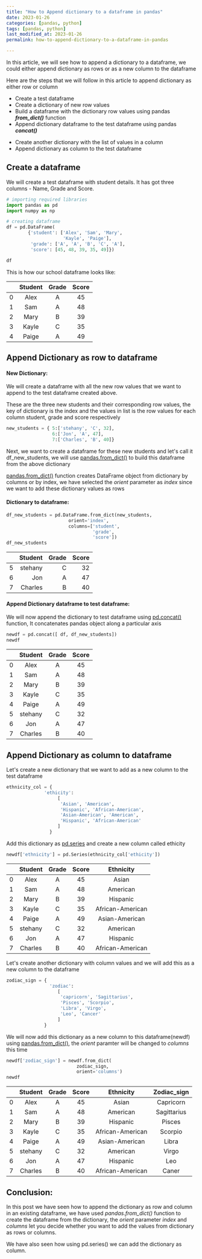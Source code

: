 ```yaml
---
title: "How to Append dictionary to a dataframe in pandas"
date: 2023-01-26
categories: [pandas, python]
tags: [pandas, python]
last_modified_at: 2023-01-26
permalink: how-to-append-dictionary-to-a-dataframe-in-pandas

---
```


In this article, we will see how to append a dictionary to a dataframe, we could either append dictionary as rows or as a new column to the dataframe 

Here are the steps that we will follow in this article to append dictionary as either row or column

- Create a test dataframe
- Create a dictionary of new row values
- Build a dataframe with the dictionary row values using pandas ***from_dict()*** function
- Append dictionary dataframe to the test dataframe using pandas ***concat()***

* Create another dictionary with the list of values in a column
* Append dictionary as column to the test dataframe

## Create a dataframe

We will create a test dataframe with student details. It has got three columns - Name, Grade and Score.

```python
# importing required libraries
import pandas as pd
import numpy as np

# creating dataframe
df = pd.DataFrame(
        {'student': ['Alex', 'Sam', 'Mary', 
                     'Kayle', 'Paige'],
         'grade': ['A', 'A', 'B', 'C', 'A'],
         'score': [45, 48, 39, 35, 49]})

df
```

This is how our school dataframe looks like:

|      | Student | Grade | Score |
| :--: | :-----: | :---: | :---: |
|  0   |  Alex   |   A   |  45   |
|  1   |   Sam   |   A   |  48   |
|  2   |  Mary   |   B   |  39   |
|  3   |  Kayle  |   C   |  35   |
|  4   |  Paige  |   A   |  49   |

## Append Dictionary as row to dataframe

#### New Dictionary:

We will create a dataframe with all the new row values that we want to append to the test dataframe created above.

These are the three new students and their corresponding row values, the key of dictionary is the index and the values in list is the row values for each column student, grade and score respectively

```python
new_students = { 5:['stehany', 'C', 32], 
                 6:['Jon', 'A', 47], 
                 7:['Charles', 'B', 40]}
```

Next, we want to create a dataframe for these new students and let's call it df_new_students, we will use [pandas.from_dict()](https://pandas.pydata.org/docs/reference/api/pandas.DataFrame.from_dict.html) to build this dataframe from the above dictionary

[pandas.from_dict()](https://pandas.pydata.org/docs/reference/api/pandas.DataFrame.from_dict.html) function creates DataFrame object from dictionary by columns or by index, we have selected the *orient* parameter as *index* since we want to add these dictionary values as rows

#### Dictionary to dataframe:

```python
df_new_students = pd.DataFrame.from_dict(new_students, 
                       orient='index', 
                       columns=['student', 
                                'grade', 
                                'score'])
df_new_students
```

|      | Student | Grade | Score |
| :--: | ------: | ----: | ----: |
|  5   | stehany |     C |    32 |
|  6   |     Jon |     A |    47 |
|  7   | Charles |     B |    40 |

#### Append Dictionary dataframe to test dataframe:

We will now append the dictionary to test dataframe using [pd.concat()](https://pandas.pydata.org/docs/reference/api/pandas.concat.html) function, It concatenates pandas object along a particular axis

```python
newdf = pd.concat([ df, df_new_students])
newdf
```

|      | Student | Grade | Score |
| :--: | :-----: | :---: | :---: |
|  0   |  Alex   |   A   |  45   |
|  1   |   Sam   |   A   |  48   |
|  2   |  Mary   |   B   |  39   |
|  3   |  Kayle  |   C   |  35   |
|  4   |  Paige  |   A   |  49   |
|  5   | stehany |   C   |  32   |
|  6   |   Jon   |   A   |  47   |
|  7   | Charles |   B   |  40   |

## Append Dictionary as column to dataframe

Let's create a new dictionary that we want to add as a new column to the test dataframe

```python
ethnicity_col = { 
              'ethicity':
                   [
                    'Asian', 'American', 
                    'Hispanic', 'African-American', 
                    'Asian-American', 'American', 
                    'Hispanic', 'African-American'
                   ]
                }
```

Add this dictionary as [pd.series](https://pandas.pydata.org/docs/reference/api/pandas.Series.html) and create a new column called ethicity

```python
newdf['ethnicity'] = pd.Series(ethnicity_col['ethicity'])
```

|      | Student | Grade | Score |    Ethnicity     |
| :--: | :-----: | :---: | :---: | :--------------: |
|  0   |  Alex   |   A   |  45   |      Asian       |
|  1   |   Sam   |   A   |  48   |     American     |
|  2   |  Mary   |   B   |  39   |     Hispanic     |
|  3   |  Kayle  |   C   |  35   | African-American |
|  4   |  Paige  |   A   |  49   |  Asian-American  |
|  5   | stehany |   C   |  32   |     American     |
|  6   |   Jon   |   A   |  47   |     Hispanic     |
|  7   | Charles |   B   |  40   | African-American |

Let's create another dictionary with column values and we will add this as a new column to the dataframe

```python
zodiac_sign = { 
                'zodiac':
                   [
                    'capricorn', 'Sagittarius', 
                    'Pisces', 'Scorpio', 
                    'Libra', 'Virgo', 
                    'Leo', 'Cancer'
                   ]
              }
```

We will now add this dictionary as a new column to this dataframe(newdf) using [pandas.from_dict()](https://pandas.pydata.org/docs/reference/api/pandas.DataFrame.from_dict.html), the *orient* paramter will be changed to *columns* this time

```python
newdf['zodiac_sign'] = newdf.from_dict(
                          zodiac_sign, 
                          orient='columns')
newdf
```

|      | Student | Grade | Score |    Ethnicity     | Zodiac_sign |
| :--: | :-----: | :---: | :---: | :--------------: | :---------: |
|  0   |  Alex   |   A   |  45   |      Asian       |  Capricorn  |
|  1   |   Sam   |   A   |  48   |     American     | Sagittarius |
|  2   |  Mary   |   B   |  39   |     Hispanic     |   Pisces    |
|  3   |  Kayle  |   C   |  35   | African-American |   Scorpio   |
|  4   |  Paige  |   A   |  49   |  Asian-American  |    Libra    |
|  5   | stehany |   C   |  32   |     American     |    Virgo    |
|  6   |   Jon   |   A   |  47   |     Hispanic     |     Leo     |
|  7   | Charles |   B   |  40   | African-American |    Caner    |

## Conclusion:

In this post we have seen how to append the dictionary as row and column in an existing dataframe, we have used *pandas.from_dict()* function to create the dataframe from the dictionary, the *orient* parameter *index* and *columns* let you decide whether you want to add the values from dictionary as rows or columns. 

We have also seen how using pd.series() we can add the dictionary as column.